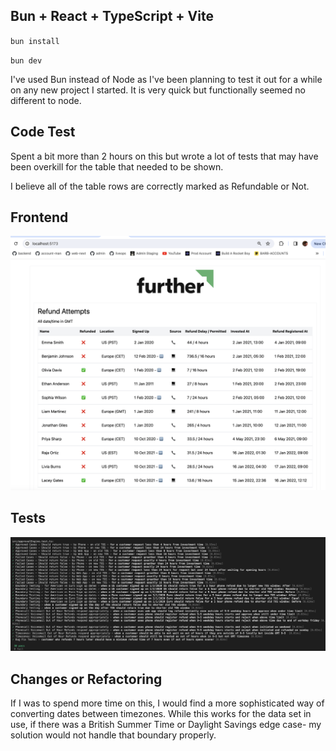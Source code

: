 ## Bun + React + TypeScript + Vite

`bun install`

`bun dev`

I've used Bun instead of Node as I've been planning to test it out for a while on any new project I started. It is very quick but functionally seemed no different to node.

## Code Test

Spent a bit more than 2 hours on this but wrote a lot of tests that may have been overkill for the table that needed to be shown.

I believe all of the table rows are correctly marked as Refundable or Not.

## Frontend

![Frontend](test-evidence-frontend.png)

## Tests

![Tests](test-evidence-tests.png)

## Changes or Refactoring

If I was to spend more time on this, I would find a more sophisticated way of converting dates between timezones. While this works for the data set in use, if there was a British Summer Time or Daylight Savings edge case- my solution would not handle that boundary properly.
